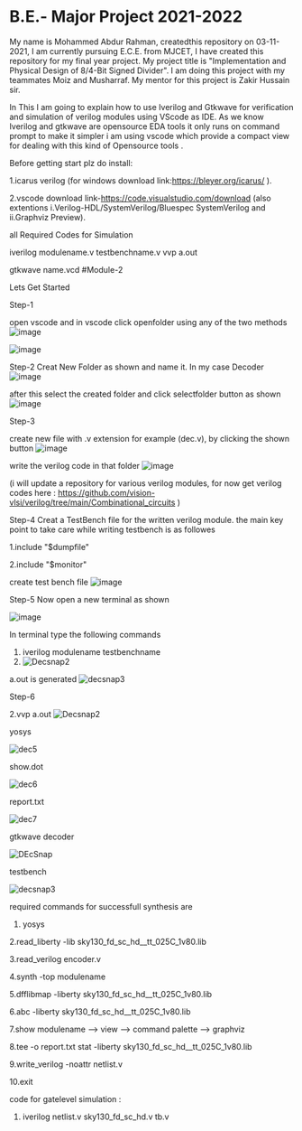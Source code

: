 # B.E.- Major Project 2021-2022
My name is Mohammed Abdur Rahman, createdthis repository on 03-11-2021, I am currently pursuing E.C.E. from MJCET, I have created this repository for my final year project.
My project title is "Implementation and Physical Design of 8/4-Bit Signed Divider".
I am doing this project with my teammates Moiz and Musharraf. My mentor for this project is Zakir Hussain sir.


In This I am going to explain how to use Iverilog and Gtkwave for verification and simulation of verilog modules using VScode as IDE. As we know Iverilog and gtkwave are opensource EDA tools it only runs on command prompt to make it simpler i am using vscode which provide a compact view for dealing with this kind of Opensource tools .

Before getting start plz do install:

1.icarus verilog (for windows download link:https://bleyer.org/icarus/ ).

2.vscode download link-https://code.visualstudio.com/download (also extentions i.Verilog-HDL/SystemVerilog/Bluespec SystemVerilog and ii.Graphviz Preview).

all Required Codes for Simulation

iverilog modulename.v testbenchname.v vvp a.out

gtkwave name.vcd #Module-2

Lets Get Started

Step-1

open vscode and in vscode click openfolder using any of the two methods
![image](https://user-images.githubusercontent.com/53487992/140598752-934a619a-1dc1-402c-abab-46bdcc0cb0eb.png)

![image](https://user-images.githubusercontent.com/53487992/140598764-98be7dc2-b4b9-42f7-8669-7b1311aa2205.png)

Step-2 Creat New Folder as shown and name it. In my case Decoder
![image](https://user-images.githubusercontent.com/53487992/140598832-d0cb74f8-4135-4478-9e42-83e62f9e2ea3.png)

after this select the created folder and click selectfolder button as shown
![image](https://user-images.githubusercontent.com/53487992/140598864-34b0b581-ce7e-4fee-8fb3-fae3d8c0fa7e.png)

Step-3

create new file with .v extension for example (dec.v), by clicking the shown button
![image](https://user-images.githubusercontent.com/53487992/140598883-94b10380-4553-4555-bfc9-93c105a18d90.png)

write the verilog code in that folder
![image](https://user-images.githubusercontent.com/53487992/140598904-d2c51386-0018-4019-b185-aa8315078046.png)

(i will update a repository for various verilog modules, for now get verilog codes here : https://github.com/vision-vlsi/verilog/tree/main/Combinational_circuits )

Step-4 Creat a TestBench file for the written verilog module. the main key point to take care while writing testbench is as followes

1.include "$dumpfile"

2.include "$monitor"

create test bench file 
![image](https://user-images.githubusercontent.com/53487992/140598934-c58047d6-bd00-4680-bd0c-53df7217b3ed.png)


Step-5 Now open a new terminal as shown

![image](https://user-images.githubusercontent.com/53487992/140598947-d85c7dfc-739a-4125-bf30-c2b1d555acd5.png)


In terminal type the following commands

1. iverilog modulename testbenchname 
2. ![Decsnap2](https://user-images.githubusercontent.com/53487992/140598972-cf55df12-fba0-43f6-8c7d-39d1b75a19b2.jpg)

a.out is generated 
![decsnap3](https://user-images.githubusercontent.com/53487992/140598988-377bce7c-2261-4ebc-8005-a5dc0d27a96d.jpg)

Step-6

2.vvp a.out
![Decsnap2](https://user-images.githubusercontent.com/53487992/140599011-e1ca2484-cec2-4685-bde1-762419fe528f.jpg)


yosys

![dec5](https://user-images.githubusercontent.com/53487992/140599022-34799816-264e-4cbd-ad2e-00b27e05d4a2.jpg)


show.dot

![dec6](https://user-images.githubusercontent.com/53487992/140599027-e669cdc4-69b4-43bb-8415-99aca6407661.jpg)

report.txt

![dec7](https://user-images.githubusercontent.com/53487992/140599036-a840d4dd-1827-4a0a-8e51-05002e46af45.jpg)


gtkwave decoder

![DEcSnap](https://user-images.githubusercontent.com/53487992/140599042-cb21f40d-0d84-44e2-a65f-6a2deeb4550a.jpg)


testbench

![decsnap3](https://user-images.githubusercontent.com/53487992/140599052-3f00eea0-49a6-498e-9c96-5dcea8c22e8d.jpg)


required commands for successfull synthesis are

1. yosys

2.read_liberty -lib sky130_fd_sc_hd__tt_025C_1v80.lib

3.read_verilog encoder.v

4.synth -top modulename

5.dfflibmap -liberty sky130_fd_sc_hd__tt_025C_1v80.lib

6.abc -liberty sky130_fd_sc_hd__tt_025C_1v80.lib

7.show modulename --> view --> command palette --> graphviz

8.tee -o report.txt stat -liberty sky130_fd_sc_hd__tt_025C_1v80.lib

9.write_verilog -noattr netlist.v

10.exit

code for gatelevel simulation :

1. iverilog netlist.v sky130_fd_sc_hd.v tb.v











